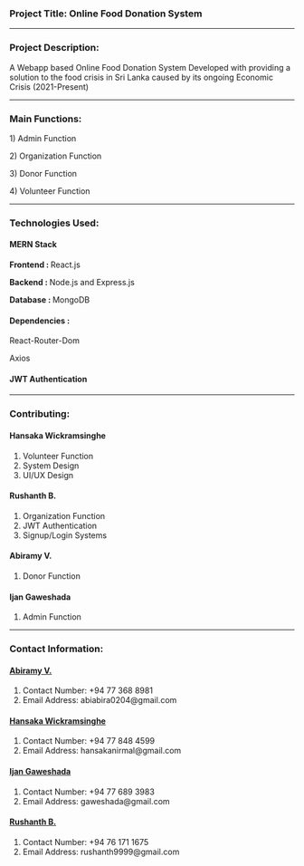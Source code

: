<h3>Project Title: Online Food Donation System</h3>

-----------------------------------------------------------------

<h3>Project Description:</h3>
<p>A Webapp based Online Food Donation System Developed with providing a solution to the food crisis in Sri Lanka caused by its ongoing Economic Crisis (2021-Present)</p>

-----------------------------------------------------------------

<h3>Main Functions:</h3>

<p>1) Admin Function</p>
<p>2) Organization Function</p>
<p>3) Donor Function</p>
<p>4) Volunteer Function</p>

-----------------------------------------------------------------

<h3>Technologies Used:</h3>

<h4>MERN Stack</h4>
	<p><b>Frontend : </b>React.js</p>
	<p><b>Backend : </b>Node.js and Express.js</p>
	<p><b>Database : </b>MongoDB</p>

<h4>Dependencies :</h4> 
	<p>React-Router-Dom</p>
	<p>Axios</p>

<h4>JWT Authentication<h4>

-----------------------------------------------------------------
<h3>Contributing:</h3>

<h4>Hansaka Wickramsinghe</h4>
<ol>
	<li>Volunteer Function</li>
	<li>System Design</li>
	<li>UI/UX Design</li>
</ol>

<h4>Rushanth B.</h4>
<ol>
	<li>Organization Function</li>
	<li>JWT Authentication</li>
	<li>Signup/Login Systems</li>
</ol>

<h4>Abiramy V.</h4>
<ol>
	<li>Donor Function</li>
</ol>

<h4>Ijan Gaweshada</h4>
<ol>
	<li>Admin Function</li>
</ol>



-----------------------------------------------------------------

<h3>Contact Information:</h3>

<h4><u>Abiramy V.</u></h4>
<ol>
	<li>Contact Number: +94 77 368 8981</li>
	<li>Email Address: abiabira0204@gmail.com</li>
</ol>

<h4><u>Hansaka Wickramsinghe</u></h4>
<ol>
	<li>Contact Number: +94 77 848 4599</li>
	<li>Email Address: hansakanirmal@gmail.com</li>
</ol>

<h4><u>Ijan Gaweshada</u></h4>
<ol>
	<li>Contact Number: +94 77 689 3983</li>
	<li>Email Address: gaweshada@gmail.com</li>
</ol>

<h4><u>Rushanth B.</u></h4>
<ol>
	<li>Contact Number: +94 76 171 1675</li>
	<li>Email Address: rushanth9999@gmail.com</li>
</ol>






